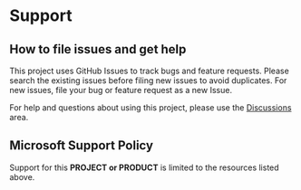 # Support

## How to file issues and get help  

This project uses GitHub Issues to track bugs and feature requests. Please search the existing 
issues before filing new issues to avoid duplicates.  For new issues, file your bug or 
feature request as a new Issue.

For help and questions about using this project, please use the [Discussions](./discussions) area.

## Microsoft Support Policy  

Support for this **PROJECT or PRODUCT** is limited to the resources listed above.

